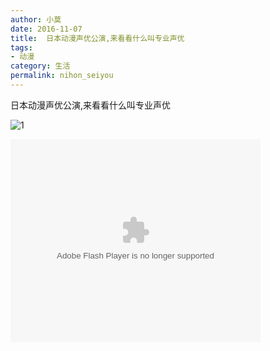 ```yaml
---
author: 小莫
date: 2016-11-07
title:  日本动漫声优公演,来看看什么叫专业声优
tags: 
- 动漫
category: 生活
permalink: nihon_seiyou
---
```

日本动漫声优公演,来看看什么叫专业声优
<!-- more -->
![1](http://static.xiaomo.info/images/fujisann.png)

<object classid="clsid:D27CDB6E-AE6D-11cf-96B8-444553540000" codebase="http://download.macromedia.com/pub/shockwave/cabs/flash/swflash.cab#version=7,0,19,0" width="400" height="325"><param name="movie" value="http://v.ifeng.com/include/exterior.swf?guid=01da2f75-03cd-4300-b7bc-08bbff884af5&pageurl=http://www.ifeng.com&fromweb=other&AutoPlay=false" /><param name="quality" value="high" /><param name="allowScriptAccess" value="always" /><embed src="http://v.ifeng.com/include/exterior.swf?guid=01da2f75-03cd-4300-b7bc-08bbff884af5&pageurl=http://www.ifeng.com&fromweb=other&AutoPlay=false" quality="high"  allowScriptAccess="always" pluginspage="http://www.macromedia.com/go/getflashplayer" type="application/x-shockwave-flash" width="400" height="325"></embed></object>